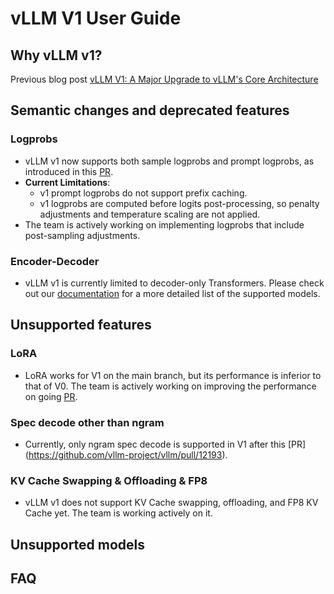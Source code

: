 # vLLM V1 User Guide

## Why vLLM v1?
Previous blog post [vLLM V1: A Major Upgrade to vLLM's Core Architecture](https://blog.vllm.ai/2025/01/27/v1-alpha-release.html)

## Semantic changes and deprecated features

### Logprobs
- vLLM v1 now supports both sample logprobs and prompt logprobs, as introduced in this [PR](https://github.com/vllm-project/vllm/pull/9880).
- **Current Limitations**: 
  - v1 prompt logprobs do not support prefix caching.
  - v1 logprobs are computed before logits post-processing, so penalty 
  adjustments and temperature scaling are not applied.
- The team is actively working on implementing logprobs that include post-sampling adjustments.

### Encoder-Decoder
- vLLM v1 is currently limited to decoder-only Transformers. Please check out our [documentation](https://docs.vllm.ai/en/latest/models/supported_models.html) for a more detailed list of the supported models. 

## Unsupported features


### LoRA
- LoRA works for V1 on the main branch, but its performance is inferior to that of V0.
  The team is actively working on improving the performance on going [PR](https://github.com/vllm-project/vllm/pull/13096).

### Spec decode other than ngram
- Currently, only ngram spec decode is supported in V1 after this [PR]
  (https://github.com/vllm-project/vllm/pull/12193).

### KV Cache Swapping & Offloading & FP8
- vLLM v1 does not support KV Cache swapping, offloading, and FP8 KV Cache yet. The 
  team is working actively on it.


## Unsupported models


## FAQ
